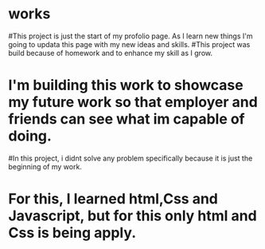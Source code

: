 # works
#This project is just the start of my profolio page. As I learn new things I'm  going to updata this page with my new ideas and skills.
#This project was build because of homework and to enhance my skill as I grow.
# I'm building this work to showcase my future work so that employer and friends can see what im capable of doing.
#In this project, i didnt solve any problem specifically because it is just the beginning of my work.
# For this, I learned html,Css and Javascript, but for this only html and Css is being apply.
